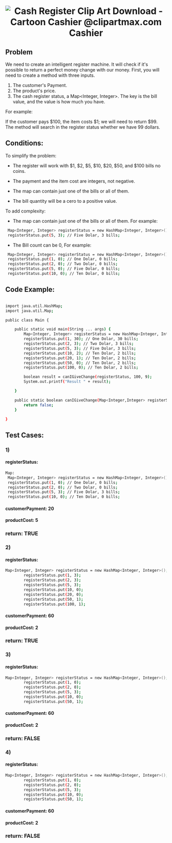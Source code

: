 
<h1 align="center">

  <br>
  <a><img src="https://www.clipartmax.com/png/small/40-409373_cash-register-clip-art-download-cartoon-cashier.png" alt="Cash Register Clip Art Download - Cartoon Cashier @clipartmax.com">
</a>
  <br>
  Cashier
  <br>
</h1>


## Problem
We need to create an intelligent register machine. It will check if it's possible to return a perfect money change with our money. First, you will need to create a method with three inputs.

1) The customer's Payment.
2) The product's price.
2) The cash register status, a Map<Integer, Integer>. The key is the bill value, and the value is how much you have. 

For example:

If the customer pays $100, the item costs $1; we will need to return $99. The method will search in the register status whether we have 99 dollars.

## Conditions: 
To simplify the problem: 
* The register will work with $1, $2, $5, $10, $20, $50, and $100 bills no coins. 

* The payment and the item cost are integers, not negative.

* The map can contain just one of the bills or all of them. 

* The bill quantity will be a cero to a positive value.

To add complexity: 

* The map can contain just one of the bills or all of them. For example: 
```bash
 Map<Integer, Integer> registerStatus = new HashMap<Integer, Integer>();
 registerStatus.put(5, 3); // Five Dolar, 3 bills;
 ``` 
 
* The Bill count can be 0, For example: 
```bash
 Map<Integer, Integer> registerStatus = new HashMap<Integer, Integer>();
 registerStatus.put(1, 0); // One Dolar, 0 bills;
 registerStatus.put(2, 0); // Two Dolar, 0 bills;
 registerStatus.put(5, 0); // Five Dolar, 0 bills;
 registerStatus.put(10, 0); // Ten Dolar, 0 bills;
```      

## Code Example:
```bash

import java.util.HashMap;
import java.util.Map;

public class Main {

    public static void main(String ... args) {
        Map<Integer, Integer> registerStatus = new HashMap<Integer, Integer>();
        registerStatus.put(1, 30); // One Dolar, 30 bills;
        registerStatus.put(2, 3); // Two Dolar, 3 bills;
        registerStatus.put(5, 3); // Five Dolar, 3 bills;
        registerStatus.put(10, 2); // Ten Dolar, 2 bills;
        registerStatus.put(20, 1); // Ten Dolar, 2 bills;
        registerStatus.put(50, 0); // Ten Dolar, 2 bills;
        registerStatus.put(100, 0); // Ten Dolar, 2 bills;

        boolean result = canIGiveChange(registerStatus, 100, 9);
        System.out.printf("Result " + result);

    }

    public static boolean canIGiveChange(Map<Integer,Integer> registerStatus, Integer customerPayment, Integer productCost) {
        return false;
    }

}

```

## Test Cases: 
### 1) 
#### registerStatus: 
```bash
Map: 
 Map<Integer, Integer> registerStatus = new HashMap<Integer, Integer>();
 registerStatus.put(1, 0); // One Dolar, 0 bills;
 registerStatus.put(2, 0); // Two Dolar, 0 bills;
 registerStatus.put(5, 3); // Five Dolar, 3 bills;
 registerStatus.put(10, 0); // Ten Dolar, 0 bills;
 ``` 
 #### customerPayment: 20 
 #### productCost: 5
 
 ### return: TRUE

### 2) 
#### registerStatus: 
```bash
Map<Integer, Integer> registerStatus = new HashMap<Integer, Integer>();
        registerStatus.put(1, 3); 
        registerStatus.put(2, 3);
        registerStatus.put(5, 3);
        registerStatus.put(10, 0);
        registerStatus.put(20, 0);
        registerStatus.put(50, 1);
        registerStatus.put(100, 1); 
 ``` 
 #### customerPayment: 60
 #### productCost: 2
 
 ### return: TRUE 

### 3) 
#### registerStatus: 
```bash
Map<Integer, Integer> registerStatus = new HashMap<Integer, Integer>();
        registerStatus.put(1, 0); 
        registerStatus.put(2, 0);
        registerStatus.put(5, 3);
        registerStatus.put(10, 0);
        registerStatus.put(50, 1);
 ``` 
 #### customerPayment: 60
 #### productCost: 2
 
 ### return: FALSE 

### 4) 
#### registerStatus: 
```bash
Map<Integer, Integer> registerStatus = new HashMap<Integer, Integer>();
        registerStatus.put(1, 0); 
        registerStatus.put(2, 0);
        registerStatus.put(5, 3);
        registerStatus.put(10, 0);
        registerStatus.put(50, 1);
 ``` 
 #### customerPayment: 60
 #### productCost: 2
 
 ### return: FALSE 
